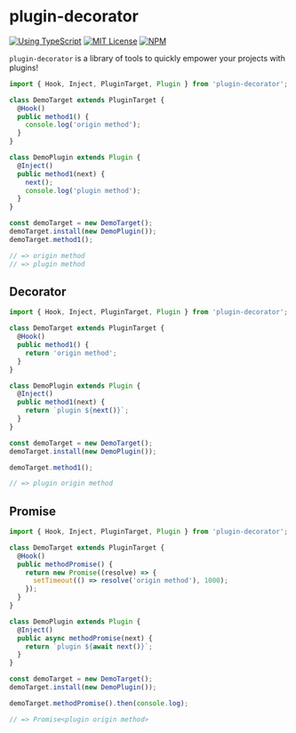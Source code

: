 # plugin-decorator

[![Using TypeScript](https://img.shields.io/badge/%3C/%3E-TypeScript-0072C4.svg)](https://www.typescriptlang.org/)
[![MIT License](https://img.shields.io/npm/l/generator-bxd-oss.svg)](#License)
[![NPM](https://img.shields.io/npm/v/plugin-decorator.svg)](https://www.npmjs.com/package/plugin-decorator)

`plugin-decorator` is a library of tools to quickly empower your projects with plugins!

```typescript
import { Hook, Inject, PluginTarget, Plugin } from 'plugin-decorator';

class DemoTarget extends PluginTarget {
  @Hook()
  public method1() {
    console.log('origin method');
  }
}

class DemoPlugin extends Plugin {
  @Inject()
  public method1(next) {
    next();
    console.log('plugin method');
  }
}

const demoTarget = new DemoTarget();
demoTarget.install(new DemoPlugin());
demoTarget.method1();

// => origin method
// => plugin method
```

## Decorator

```typescript
import { Hook, Inject, PluginTarget, Plugin } from 'plugin-decorator';

class DemoTarget extends PluginTarget {
  @Hook()
  public method1() {
    return 'origin method';
  }
}

class DemoPlugin extends Plugin {
  @Inject()
  public method1(next) {
    return `plugin ${next()}`;
  }
}

const demoTarget = new DemoTarget();
demoTarget.install(new DemoPlugin());

demoTarget.method1();

// => plugin origin method
```

## Promise

```typescript
import { Hook, Inject, PluginTarget, Plugin } from 'plugin-decorator';

class DemoTarget extends PluginTarget {
  @Hook()
  public methodPromise() {
    return new Promise((resolve) => {
      setTimeout(() => resolve('origin method'), 1000);
    });
  }
}

class DemoPlugin extends Plugin {
  @Inject()
  public async methodPromise(next) {
    return `plugin ${await next()}`;
  }
}

const demoTarget = new DemoTarget();
demoTarget.install(new DemoPlugin());

demoTarget.methodPromise().then(console.log);

// => Promise<plugin origin method>
```
